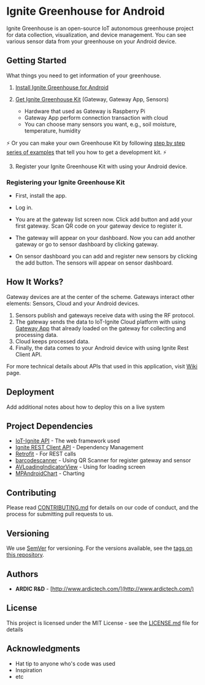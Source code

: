 # Ignite Greenhouse for Android
Ignite Greenhouse is an open-source IoT autonomous greenhouse project for data collection, visualization, and device management. You can see various sensor data from your greenhouse on your Android device.

## Getting Started

What things you need to get information of your greenhouse.

1. [Install Ignite Greenhouse for Android](https://play.google.com/store/apps/details?id=com.ardic.android.kuuklaparentalcontrol)

2. [Get Ignite Greenhouse Kit](https://www.iot-ignite.com/) (Gateway, Gateway App, Sensors)

   * Hardware that used as Gateway is Raspberry Pi
   * Gateway App perform connection transaction with cloud
   * You can choose many sensors you want, e.g., soil moisture, temperature, humidity
   
  :zap: Or you can make your own Greenhouse Kit by following [step by step series of examples](www.iot-ignite.com) that tell you how to get a development kit. :zap:
   
3. Register your Ignite Greenhouse Kit with using your Android device.

### Registering your Ignite Greenhouse Kit

* First, install the app.

* Log in. 

* You are at the gateway list screen now. Click add button and add your first gateway. Scan QR code on your gateway device to register it.

* The gateway will appear on your dashboard. Now you can add another gateway or go to sensor dashboard by clicking gateway.

* On sensor dashboard you can add and register new sensors by clicking the add button. The sensors will appear on sensor dashboard. 

## How It Works?

Gateway devices are at the center of the scheme. Gateways interact other elements: Sensors, Cloud and your Android devices.

1. Sensors publish and gateways receive data with using the RF protocol. 
2. The gateway sends the data to IoT-Ignite Cloud platform with using [Gateway App](https://github.com/freeloki/GreenhousePrivate/wiki) that already loaded on the gateway for collecting and processing data.
3. Cloud keeps processed data. 
4. Finally, the data comes to your Android device with using Ignite Rest Client API.

For more technical details about APIs that used in this application, visit [Wiki](https://github.com/freeloki/GreenhousePrivate/wiki) page.

## Deployment

Add additional notes about how to deploy this on a live system

## Project Dependencies

* [IoT-Ignite API](http://www.dropwizard.io/1.0.2/docs/) - The web framework used
* [Ignite REST Client API](https://maven.apache.org/) - Dependency Management
* [Retrofit](http://square.github.io/retrofit/) - For REST calls
* [barcodescanner](https://github.com/dm77/barcodescanner) - Using QR Scanner for register gateway and sensor
* [AVLoadingIndicatorView](https://github.com/81813780/AVLoadingIndicatorView) - Using for loading screen
* [MPAndroidChart](https://github.com/PhilJay/MPAndroidChart) - Charting

## Contributing

Please read [CONTRIBUTING.md](https://gist.github.com/PurpleBooth/b24679402957c63ec426) for details on our code of conduct, and the process for submitting pull requests to us.

## Versioning

We use [SemVer](http://semver.org/) for versioning. For the versions available, see the [tags on this repository](https://github.com/your/project/tags). 

## Authors

* **ARDIC R&D** - [http://www.ardictech.com/](http://www.ardictech.com/)

## License

This project is licensed under the MIT License - see the [LICENSE.md](LICENSE.md) file for details

## Acknowledgments

* Hat tip to anyone who's code was used
* Inspiration
* etc
